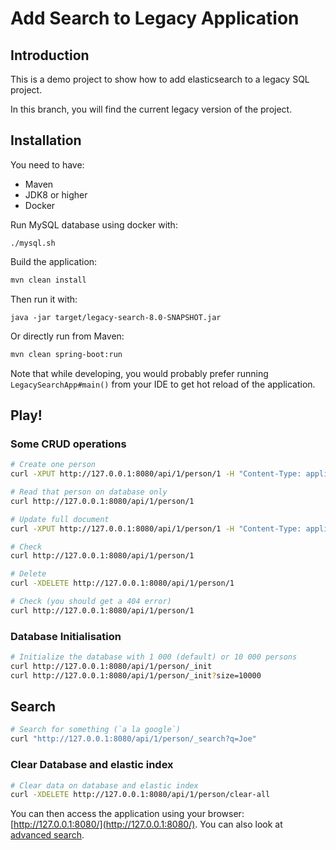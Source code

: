 Add Search to Legacy Application
================================

Introduction
------------

This is a demo project to show how to add elasticsearch to a legacy SQL project.

In this branch, you will find the current legacy version of the project.


Installation
------------

You need to have:

* Maven
* JDK8 or higher
* Docker

Run MySQL database using docker with:

```shell
./mysql.sh
```

Build the application:

```sh
mvn clean install
```

Then run it with:

```
java -jar target/legacy-search-8.0-SNAPSHOT.jar
```

Or directly run from Maven:

```sh
mvn clean spring-boot:run
```

Note that while developing, you would probably prefer running `LegacySearchApp#main()`
from your IDE to get hot reload of the application.

Play!
-----

### Some CRUD operations

```sh
# Create one person
curl -XPUT http://127.0.0.1:8080/api/1/person/1 -H "Content-Type: application/json" -d '{"name":"David Pilato"}'

# Read that person on database only
curl http://127.0.0.1:8080/api/1/person/1

# Update full document
curl -XPUT http://127.0.0.1:8080/api/1/person/1 -H "Content-Type: application/json" -d '{"name":"David Pilato", "children":3}'

# Check
curl http://127.0.0.1:8080/api/1/person/1

# Delete
curl -XDELETE http://127.0.0.1:8080/api/1/person/1

# Check (you should get a 404 error)
curl http://127.0.0.1:8080/api/1/person/1
```

### Database Initialisation

```sh
# Initialize the database with 1 000 (default) or 10 000 persons
curl http://127.0.0.1:8080/api/1/person/_init
curl http://127.0.0.1:8080/api/1/person/_init?size=10000
```

## Search

```sh
# Search for something (`a la google`)
curl "http://127.0.0.1:8080/api/1/person/_search?q=Joe"
```

### Clear Database and elastic index

```sh
# Clear data on database and elastic index
curl -XDELETE http://127.0.0.1:8080/api/1/person/clear-all
```

You can then access the application using your browser: [http://127.0.0.1:8080/](http://127.0.0.1:8080/).
You can also look at [advanced search](http://127.0.0.1:8080/#/advanced).